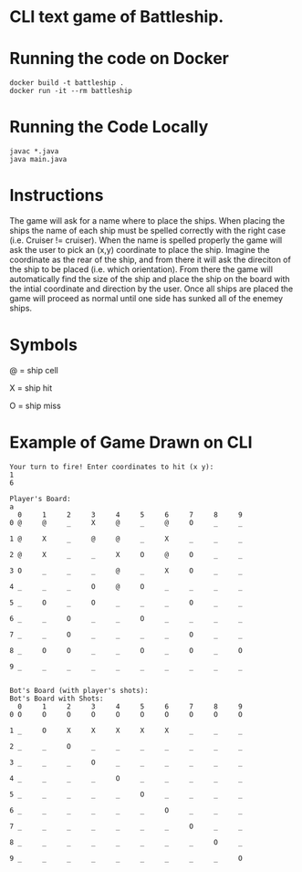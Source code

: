 # CLI text game of Battleship.
# Running the code on Docker
```
docker build -t battleship .
docker run -it --rm battleship
```
# Running the Code Locally
```
javac *.java
java main.java
```

# Instructions
The game will ask for a name where to place the ships. When placing the ships the name of each ship must be spelled correctly with the right case (i.e. Cruiser != cruiser). 
When the name is spelled properly the game will ask the user to pick an (x,y) coordinate to place the ship. Imagine the coordinate as the rear of the ship, and from there 
it will ask the direciton of the ship to be placed (i.e. which orientation). From there the game will automatically find the size of the ship and place the ship on the board
with the intial coordinate and direction by the user. Once all ships are placed the game will proceed as normal until one side has sunked all of the enemey ships.

# Symbols
@ = ship cell


X = ship hit


O = ship miss



# Example of Game Drawn on CLI 
```
Your turn to fire! Enter coordinates to hit (x y):
1
6

Player's Board:
a
  0     1     2     3     4     5     6     7     8     9
0 @     @     _     X     @     _     @     O     _     _

1 @     X     _     @     @     _     X     _     _     _

2 @     X     _     _     X     O     @     O     _     _

3 O     _     _     _     @     _     X     O     _     _

4 _     _     _     O     @     O     _     _     _     _

5 _     O     _     O     _     _     _     O     _     _

6 _     _     O     _     _     O     _     _     _     _

7 _     _     O     _     _     _     _     O     _     _

8 _     O     O     _     _     O     _     O     _     O

9 _     _     _     _     _     _     _     _     _     _


Bot's Board (with player's shots):
Bot's Board with Shots:
  0     1     2     3     4     5     6     7     8     9
0 O     O     O     O     O     O     O     O     O     O

1 _     O     X     X     X     X     X     _     _     _

2 _     _     O     _     _     _     _     _     _     _

3 _     _     _     O     _     _     _     _     _     _

4 _     _     _     _     O     _     _     _     _     _

5 _     _     _     _     _     O     _     _     _     _

6 _     _     _     _     _     _     O     _     _     _

7 _     _     _     _     _     _     _     O     _     _

8 _     _     _     _     _     _     _     _     O     _

9 _     _     _     _     _     _     _     _     _     O
```
